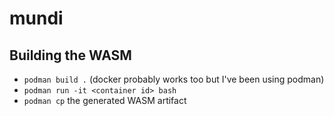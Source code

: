 # mundi

## Building the WASM

- `podman build .` (docker probably works too but I've been using podman)
- `podman run -it <container id> bash`
- `podman cp` the generated WASM artifact
